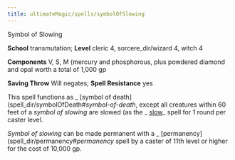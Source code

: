 ```yaml
---
title: ultimateMagic/spells/symbolOfSlowing
---
```

Symbol of Slowing

**School** transmutation; **Level** cleric 4, sorcere_dir/wizard 4, witch 4

**Components** V, S, M (mercury and phosphorous, plus powdered diamond and opal worth a total of 1,000 gp

**Saving Throw** Will negates; **Spell Resistance** yes

This spell functions as _ [symbol of death](spell_dir/symbolOfDeath#_symbol-of-death_, except all creatures within 60 feet of a _symbol of slowing_ are slowed (as the _ [slow](spell_dir/slow#_slow)_ spell for 1 round per caster level.

_Symbol of slowing_ can be made permanent with a _ [permanency](spell_dir/permanency#_permanency_ spell by a caster of 11th level or higher for the cost of 10,000 gp.

